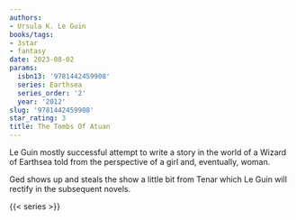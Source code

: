 ```yaml
---
authors:
- Ursula K. Le Guin
books/tags:
- 3star
- fantasy
date: 2023-08-02
params:
  isbn13: '9781442459908'
  series: Earthsea
  series_order: '2'
  year: '2012'
slug: '9781442459908'
star_rating: 3
title: The Tombs Of Atuan
---
```


Le Guin mostly successful attempt to write a story in the world of a Wizard of Earthsea told from the perspective of a girl and, eventually, woman.

Ged shows up and steals the show a little bit from Tenar which Le Guin will rectify in the subsequent novels.

<!--more-->

{{< series >}}